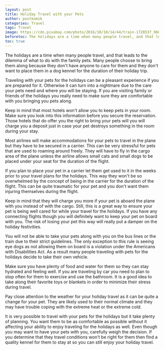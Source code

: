 ```yaml
---
layout: post
title: Holiday Travel with your Pets
author: postkomik
categories: Travel
tags: Travel
image: https://cdn.pixabay.com/photo/2016/10/10/14/44/train-1728537_960_720.jpg
beforetoc: The holidays are a time when many people travel, and that leads to the dilemma of what to do with the family pets. Many people choose to bring them along because they don't have anyone to care for them and they don't want to place them in a dog kennel for the duration of their holiday trip
toc: true
---
```



The holidays are a time when many people travel, and that leads to the dilemma of what to do with the family pets. Many people choose to bring them along because they don't have anyone to care for them and they don't want to place them in a dog kennel for the duration of their holiday trip.

Traveling with your pets for the holidays can be a pleasant experience if you are prepared for it. Otherwise it can turn into a nightmare due to the care your pets need and where you will be staying. If you are visiting family or friends of the holidays you really need to make sure they are comfortable with you bringing you pets along. 

Keep in mind that most hotels won't allow you to keep pets in your room. Make sure you look into this information before you secure the reservation. Those hotels that do offer you the right to bring your pets will you will charge you a deposit just in case your pet destroys something in the room during your stay.

Most airlines will make accommodations for your pets to travel in the plane but they have to be secured in a carrier. This can be very stressful for pets that are used to roaming around freely. They will have to fly in the cargo area of the plane unless the airline allows small cats and small dogs to be placed under your seat for the duration of the flight. 

If you plan to place your pet in a carrier let them get used to it in the weeks prior to your travel plans for the holidays. This way they won't be so overwhelmed by the concept of being in the carrier for the duration of the flight. This can be quite traumatic for your pet and you don't want them injuring themselves during the flight. 

 Keep in mind that they will charge you more if your pet is aboard the plane with you instead of with the cargo. Still, this is a great way to ensure your pet is being well cared for while your travel for the holidays. If you have any connecting flights though you will definitely want to keep your pet on board with you. The risk of losing your pet this way will really put a damper on the holiday festivities. 

You will not be able to take your pets along with you on the bus lines or the train due to their strict guidelines. The only exception to this rule is seeing eye dogs as not allowing them on board is a violation under the Americans with Disabilities Act. As a result many people traveling with pets for the holidays decide to take their own vehicle.

Make sure you have plenty of food and water for them so they can stay hydrated and feeling well. If you are traveling by car you need to plan to stop often for them to exercise and use the bathroom. It is a good idea to take along their favorite toys or blankets in order to minimize their stress during travel. 

Pay close attention to the weather for your holiday travel as it can be quite a change for your pet. They are likely used to their normal climate and they may have trouble coping with the extreme heat or the extreme cold. 

It is very possible to travel with your pets for the holidays but it take plenty of planning. You want them to be as comfortable as possible without it affecting your ability to enjoy traveling for the holidays as well. Even though you may want to have your pets with you, carefully weigh the decision. If you determine that they travel conditions won't be right for them then find a quality kennel for them to stay at so you can still enjoy your holiday travel. 




